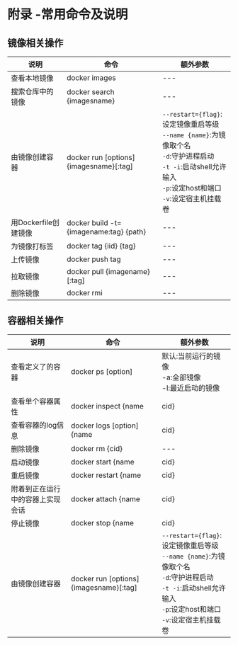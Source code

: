 # 附录 -常用命令及说明

## 镜像相关操作
说明|命令|额外参数
---|---|---
查看本地镜像|docker images|---
搜索仓库中的镜像|docker search {imagesname}|---
由镜像创建容器|docker run [options]{imagesname}[:tag]|`--restart={flag}`:设定镜像重启等级</br>`--name {name}`:为镜像取个名</br>`-d`:守护进程启动 </br>`-t -i`:启动shell允许输入</br>`-p`:设定host和端口</br>`-v`:设定宿主机挂载卷
用Dockerfile创建镜像|docker build -t={imagename:tag} {path}|---
为镜像打标签| docker tag {iid} {tag}|---
上传镜像|docker push tag|---
拉取镜像|docker pull {imagename}[:tag]|---
删除镜像|docker rmi <iid>|---


## 容器相关操作
说明|命令|额外参数
---|---|---
查看定义了的容器|docker ps [option]|默认:当前运行的镜像</br>-a:全部镜像</br>-l:最近启动的镜像
查看单个容器属性|docker inspect {name|cid}|---
查看容器的log信息|docker logs [option] {name|cid}|`--tail {n} `:查看末尾的n行
删除镜像|docker rm {cid}|---
启动镜像|docker start {name|cid}|---
重启镜像|docker restart {name|cid}|---
附着到正在运行中的容器上实现会话|docker attach {name|cid}|---
停止镜像|docker stop {name|cid}|---
由镜像创建容器|docker run [options]{imagesname}[:tag]|`--restart={flag}`:设定镜像重启等级</br>`--name {name}`:为镜像取个名</br>`-d`:守护进程启动 </br>`-t -i`:启动shell允许输入</br>`-p`:设定host和端口</br>`-v`:设定宿主机挂载卷